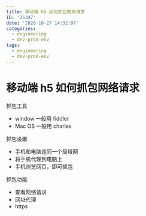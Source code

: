 ```yaml
---
title: 移动端 h5 如何抓包网络请求
ID: '26347'
date: '2020-10-27 14:32:07'
categories:
  - engineering
  - dev-prod-env
tags:
  - engineering
  - dev-prod-env
---
```


# 移动端 h5 如何抓包网络请求

抓包工具

- window 一般用 fiddler
- Mac OS 一般用 charles

抓包设置

- 手机和电脑连同一个局域网
- 将手机代理到电脑上
- 手机浏览网页，即可抓包

抓包功能

- 查看网络请求
- 网址代理
- https
 
 
 
 
 
 
 
 
 
 
 
 
 
 
 
 
 
 
 
 
 
 
 
